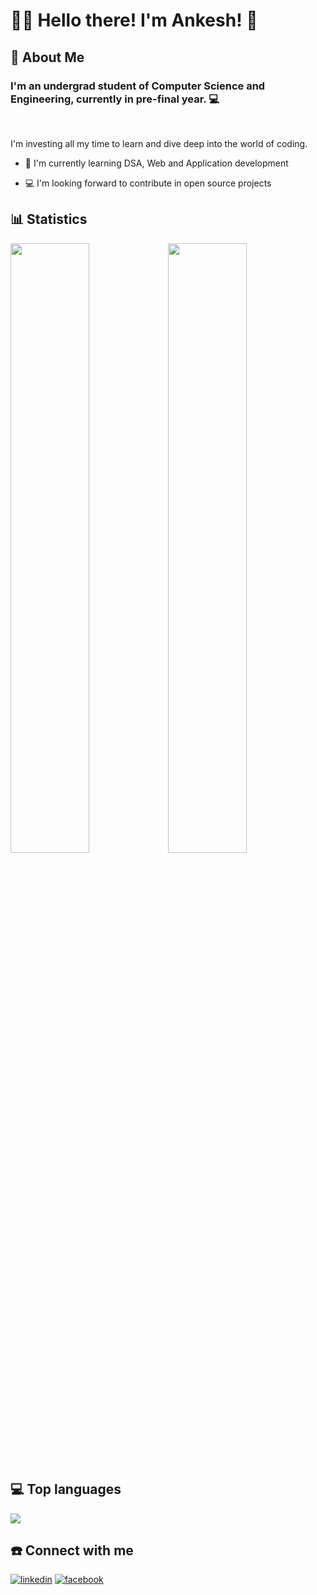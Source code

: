 
# 🧑‍💻 Hello there! I'm Ankesh! 👋


## 🚀 About Me

 
### I'm an undergrad student of Computer Science and Engineering, currently in pre-final year. 💻 

<br>

I'm investing all my time to learn and dive deep into the world of coding. 


- 🧠 I'm currently learning DSA, Web and Application development 

- 💻 I'm looking forward to contribute in open source projects



## 📊 Statistics


<!-- ![Anurag's GitHub stats](https://github-readme-stats.vercel.app/api?username=ankeshbanerjee&show_icons=true&theme=radical) -->

<img width="50%" src="https://github-readme-stats.vercel.app/api?username=ankeshbanerjee&show_icons=true&theme=radical"><img width="50%" src="https://github-readme-streak-stats.herokuapp.com/?user=ankeshbanerjee&theme=radical" >


## 💻 Top languages

<!-- ![Top Langs](https://github-readme-stats.vercel.app/api/top-langs/?username=ankeshbanerjee&show_icons=true&theme=radical)  -->

<img src = "https://github-readme-stats.vercel.app/api/top-langs/?username=ankeshbanerjee&show_icons=true&theme=radical&layout=compact">

## ☎️ Connect with me
[![linkedin](https://img.shields.io/badge/linkedin-0A66C2?style=for-the-badge&logo=linkedin&logoColor=white)](https://www.linkedin.com/in/ankesh-banerjee-985911231/)
[![facebook](https://img.shields.io/badge/Facebook-1877F2?style=for-the-badge&logo=facebook&logoColor=white)](https://www.facebook.com/profile.php?id=100073274455002)


